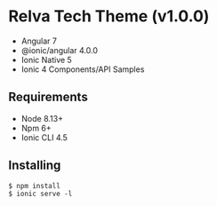 Relva Tech Theme (v1.0.0)
==========

* Angular 7
* @ionic/angular 4.0.0
* Ionic Native 5
* Ionic 4 Components/API Samples

Requirements
------------

* Node 8.13+
* Npm 6+
* Ionic CLI 4.5

Installing
------------

```
$ npm install
$ ionic serve -l

```